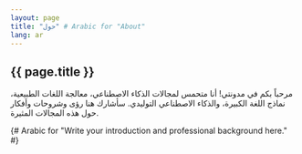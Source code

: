 ```yaml
---
layout: page
title: "حول" # Arabic for "About"
lang: ar
---
```

<section class="about">
  <h2>{{ page.title }}</h2>
  <p>مرحباً بكم في مدونتي! أنا متحمس لمجالات الذكاء الاصطناعي، معالجة اللغات الطبيعية، نماذج اللغة الكبيرة، والذكاء الاصطناعي التوليدي. سأشارك هنا رؤى وشروحات وأفكار حول هذه المجالات المثيرة.</p> {# Arabic for "Write your introduction and professional background here." #}
</section>
